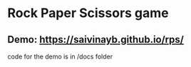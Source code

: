 # Rock Paper Scissors game
## **Demo:** https://saivinayb.github.io/rps/ 
code for the demo is in /docs folder